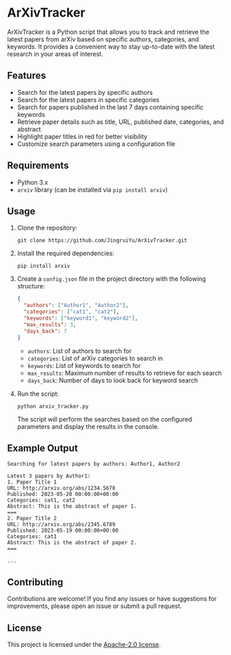 # ArXivTracker

ArXivTracker is a Python script that allows you to track and retrieve the latest papers from arXiv based on specific authors, categories, and keywords. It provides a convenient way to stay up-to-date with the latest research in your areas of interest.

## Features

- Search for the latest papers by specific authors
- Search for the latest papers in specific categories
- Search for papers published in the last 7 days containing specific keywords
- Retrieve paper details such as title, URL, published date, categories, and abstract
- Highlight paper titles in red for better visibility
- Customize search parameters using a configuration file

## Requirements

- Python 3.x
- `arxiv` library (can be installed via `pip install arxiv`)

## Usage

1. Clone the repository:

   ```
   git clone https://github.com/JingruiYu/ArXivTracker.git
   ```

2. Install the required dependencies:

   ```
   pip install arxiv
   ```

3. Create a `config.json` file in the project directory with the following structure:

   ```json
   {
     "authors": ["Author1", "Author2"],
     "categories": ["cat1", "cat2"],
     "keywords": ["keyword1", "keyword2"],
     "max_results": 3,
     "days_back": 7
   }
   ```

   - `authors`: List of authors to search for
   - `categories`: List of arXiv categories to search in
   - `keywords`: List of keywords to search for
   - `max_results`: Maximum number of results to retrieve for each search
   - `days_back`: Number of days to look back for keyword search

4. Run the script:

   ```
   python arxiv_tracker.py
   ```

   The script will perform the searches based on the configured parameters and display the results in the console.

## Example Output

```
Searching for latest papers by authors: Author1, Author2

Latest 3 papers by Author1:
1. Paper Title 1
URL: http://arxiv.org/abs/1234.5678
Published: 2023-05-20 00:00:00+00:00
Categories: cat1, cat2
Abstract: This is the abstract of paper 1.
===
2. Paper Title 2
URL: http://arxiv.org/abs/2345.6789
Published: 2023-05-19 00:00:00+00:00
Categories: cat1
Abstract: This is the abstract of paper 2.
===

...
```

## Contributing

Contributions are welcome! If you find any issues or have suggestions for improvements, please open an issue or submit a pull request.

## License

This project is licensed under the [Apache-2.0 license](LICENSE).